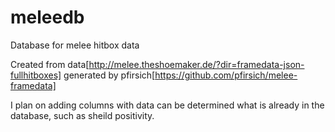 # meleedb
Database for melee hitbox data

Created from data[http://melee.theshoemaker.de/?dir=framedata-json-fullhitboxes] generated by pfirsich[https://github.com/pfirsich/melee-framedata]

I plan on adding columns with data can be determined what is already in the database, such as sheild positivity.
